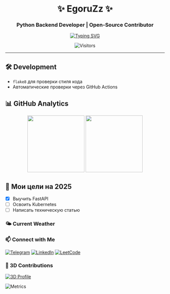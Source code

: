 <div align="center">
  
# ✨ EgoruZz ✨

### Python Backend Developer | Open-Source Contributor
  
[![Typing SVG](https://readme-typing-svg.demolab.com?font=Fira+Code&pause=1000&color=22D3F7&width=435&lines=Clean+Code+Enthusiast;FastAPI+%7C+Django+%7C+SQL;Always+Learning+New+Tech)](https://git.io/typing-svg)

![Visitors](https://visitor-badge.glitch.me/badge?page_id=EgoruZz.EgoruZz)
  
</div>

---

## 🛠️ Development

- `flake8` для проверки стиля кода
- Автоматические проверки через GitHub Actions

## 📊 GitHub Analytics

<div align="center">
  <img height="180em" src="https://github-readme-stats.vercel.app/api?username=EgoruZz&show_icons=true&theme=radical" />
  <img height="180em" src="https://github-readme-stats.vercel.app/api/top-langs/?username=EgoruZz&layout=compact&theme=radical" />
</div>

## 🎯 Мои цели на 2025
- [x] Выучить FastAPI
- [ ] Освоить Kubernetes
- [ ] Написать техническую статью

### 🌤️ Current Weather
<!-- WEATHER_START -->
<!-- WEATHER_END -->


### 📫 Connect with Me
[![Telegram](https://img.shields.io/badge/-Telegram-26A5E4?logo=telegram&logoColor=white)](https://t.me/your_username)
[![LinkedIn](https://img.shields.io/badge/-LinkedIn-0A66C2?logo=linkedin&logoColor=white)](https://linkedin.com/in/your_username)
[![LeetCode](https://img.shields.io/badge/-LeetCode-FFA116?logo=leetcode&logoColor=black)](https://leetcode.com/your_username)

### 🎨 3D Contributions
[![3D Profile](https://github-profile-3d-contrib.vercel.app/api?username=EgoruZz&theme=dracula)](https://github.com/yoshi389111/github-profile-3d-contrib)

![Metrics](https://raw.githubusercontent.com/EgoruZz/EgoruZz/main/github-metrics.svg)
